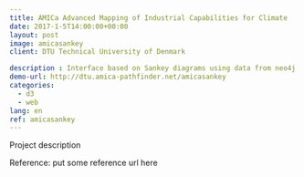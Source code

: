 ```yaml
---
title: AMICa Advanced Mapping of Industrial Capabilities for Climate
date: 2017-1-5T14:00:00+00:00
layout: post
image: amicasankey
client: DTU Technical University of Denmark

description : Interface based on Sankey diagrams using data from neo4j graph databases. Data comes from an extensive semantic analysis of scientific publications and patents. The goal is to detect opportunities in the field of biofuels.
demo-url: http://dtu.amica-pathfinder.net/amicasankey
categories:
  - d3
  - web
lang: en
ref: amicasankey
---
```



Project description

<p class="reference">Reference: put some reference url here</p>
